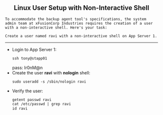 ## <center> Linux User Setup with Non-Interactive Shell

```
To accommodate the backup agent tool's specifications, the system admin team at xFusionCorp Industries requires the creation of a user with a non-interactive shell. Here's your task:

Create a user named ravi with a non-interactive shell on App Server 1.
```

---

- Login to App Server 1:
    ```apache
    ssh tony@stapp01
    ```
    pass: Ir0nM@n
- Create the user **ravi** with **nologin** shell:
    ```apache
    sudo useradd -s /sbin/nologin ravi
    ```
- Verify the user:
    ```apache
    getent passwd ravi
    cat /etc/passwd | grep ravi
    id ravi
    ```